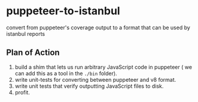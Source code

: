 # puppeteer-to-istanbul

convert from puppeteer's coverage output to a format that can be used by istanbul reports

## Plan of Action

1. build a shim that lets us run arbitrary JavaScript code in puppeteer (
   we can add this as a tool in the `./bin` folder).
2. write unit-tests for converting between puppeteer and v8 format.
3. write unit tests that verify outputting JavaScript files to disk.
4. profit.